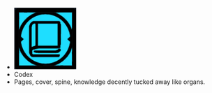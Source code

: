 - ![image.png](../assets/image_1700895052228_0.png)
- Codex
- Pages, cover, spine, knowledge decently tucked away like organs.